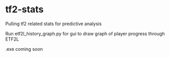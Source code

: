 # tf2-stats
Pulling tf2 related stats for predictive analysis

Run etf2l_history_graph.py for gui to draw graph of player progress through ETF2L

.exe coming soon
